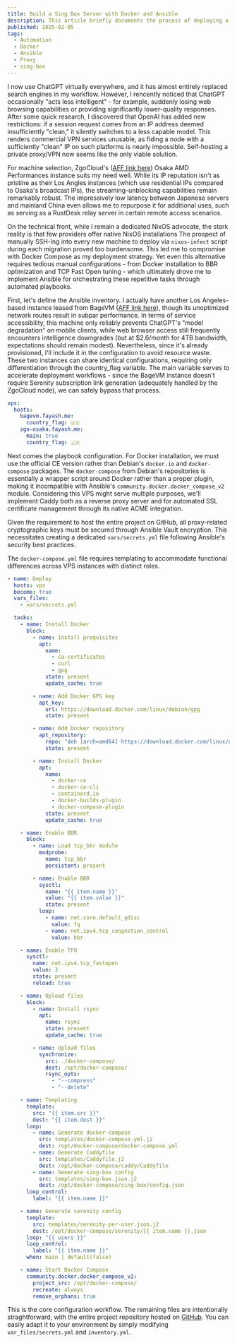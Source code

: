 ```yaml
---
title: Build a Sing Box Server with Docker and Ansible
description: This article briefly documents the process of deploying a sing-box server on a VPS using Ansible and Docker Compose, with automated subscription management implemented through Serenity.
published: 2025-02-05
tags:
  - Automation
  - Docker
  - Ansible
  - Proxy
  - sing-box
---
```


I now use ChatGPT virtually everywhere, and it has almost entirely replaced search engines in my workflow. However, I rencently noticed that ChatGPT occasionally "acts less intelligent" - for example, suddenly losing web browsing capabilities or providing significantly lower-quality responses. After some quick research, I discovered that OpenAI has added new restrictions: if a session request comes from an IP address deemed insufficiently "clean," it silently switches to a less capable model. This renders commercial VPN services unusable, as fiding a node with a sufficiently "clean" IP on such platforms is nearly impossible. Self-hosting a private proxy/VPN now seems like the only viable solution.

For machine selection, ZgoCloud's ([AFF link here](https://clients.zgovps.com/?affid=1008)) Osaka AMD Performances instance suits my need well. While its IP reputation isn't as pristine as their Los Angles instances (which use residential IPs compared to Osaka's broadcast IPs), the streaming-unblocking capabilities remain remarkably robust. The impressively low latency between Japanese servers and mainland China even allows me to repurpose it for additional uses, such as serving as a RustDesk relay server in certain remote access scenarios.

On the technical front, while I remain a dedicated NixOS advocate, the stark reality is that few providers offer native NixOS installations The prospect of manually SSH-ing into every new machine to deploy via `nixos-infect` script during each migration proved too burdensome. This led me to compromise with Docker Compose as my deployment strategy. Yet even this alternative requires tedious manual configurations - from Docker installation to BBR optimization and TCP Fast Open tuning - which ultimately drove me to implement Ansible for orchestrating these repetitive tasks through automated playbooks.

First, let's define the Ansible inventory. I actually have another Los Angeles-based instance leased from BageVM ([AFF link here](https://www.bagevm.com/aff.php?aff=369)), though its unoptimized network routes result in subpar performance. In terms of service accessibility, this machine only reliably prevents ChatGPT's "model degradation" on mobile clients, while web browser access still frequently encounters intelligence downgrades (but at $2.6/month for 4TB bandwidth, expectations should remain modest). Nevertheless, since it's already provisioned, I'll include it in the configuration to avoid resource waste. These two instances can share identical configurations, requiring only differentiation through the country_flag variable. The main variable serves to accelerate deployment workflows - since the BageVM instance doesn't require Serenity subscription link generation (adequately handled by the ZgoCloud node), we can safely bypass that process.

```yaml
vps:
  hosts:
    bagevm.fayash.me:
      country_flag: 🇺🇸
    zgo-osaka.fayash.me:
      main: true
      country_flag: 🇯🇵
```


Next comes the playbook configuration. For Docker installation, we must use the official CE version rather than Debian's `docker.io` and `docker-compose` packages. The `docker-compose` from Debian's repositories is essentially a wrapper script around Docker rather than a proper plugin, making it incompatible with Ansible's `community.docker.docker_compose_v2` module. Considering this VPS might serve multiple purposes, we'll implement Caddy both as a reverse proxy server and for automated SSL certificate management through its native ACME integration.

Given the requirement to host the entire project on GitHub, all proxy-related cryptographic keys must be secured through Ansible Vault encryption. This necessitates creating a dedicated `vars/secrets.yml` file following Ansible's security best practices.

The `docker-compose.yml` file requires templating to accommodate functional differences across VPS instances with distinct roles.

```yaml
- name: Deploy
  hosts: vps
  become: true
  vars_files:
    - vars/secrets.yml

  tasks:
    - name: Install Docker
      block: 
        - name: Install prequisites
          apt:
            name:
              - ca-certificates
              - curl
              - gpg
            state: present
            update_cache: true

        - name: Add Docker GPG key
          apt_key:
            url: https://download.docker.com/linux/debian/gpg
            state: present

        - name: Add Docker repository
          apt_repository:
            repo: "deb [arch=amd64] https://download.docker.com/linux/debian {{ ansible_distribution_release }} stable"
            state: present

        - name: Install Docker
          apt:
            name: 
              - docker-ce
              - docker-ce-cli
              - containerd.io
              - docker-buildx-plugin
              - docker-compose-plugin
            state: present
            update_cache: true

    - name: Enable BBR
      block:
        - name: Load tcp_bbr module
          modprobe:
            name: tcp_bbr
            persistent: present

        - name: Enable BBR
          sysctl:
            name: "{{ item.name }}"
            value: "{{ item.value }}"
            state: present
          loop:
            - name: net.core.default_qdisc
              value: fq
            - name: net.ipv4.tcp_congestion_control
              value: bbr

    - name: Enable TFO
      sysctl:
        name: net.ipv4.tcp_fastopen
        value: 3
        state: present
        reload: true

    - name: Upload files
      block:
        - name: Install rsync
          apt:
            name: rsync
            state: present
            update_cache: true

        - name: Upload files
          synchronize:
            src: ./docker-compose/
            dest: /opt/docker-compose/
            rsync_opts:
              - "--compress"
              - "--delete"

    - name: Templating
      template:
        src: "{{ item.src }}"
        dest: "{{ item.dest }}"
      loop:
        - name: Generate docker-compose
          src: templates/docker-compose.yml.j2
          dest: /opt/docker-compose/docker-compose.yml
        - name: Generate Caddyfile
          src: templates/Caddyfile.j2
          dest: /opt/docker-compose/caddy/Caddyfile
        - name: Generate sing-box config
          src: templates/sing-box.json.j2
          dest: /opt/docker-compose/sing-box/config.json
      loop_control:
        label: "{{ item.name }}"

    - name: Generate serenity config
      template:
        src: templates/serenity-per-user.json.j2
        dest: /opt/docker-compose/serenity/{{ item.name }}.json
      loop: "{{ users }}"
      loop_control:
        label: "{{ item.name }}"
      when: main | default(false)

    - name: Start Docker Compose
      community.docker.docker_compose_v2:
        project_src: /opt/docker-compose/
        recreate: always
        remove_orphans: true
```

This is the core configuration workflow. The remaining files are intentionally straghtforward, with the entire project repository hosted on [GitHub](https://github.com/yaoshiu/vps-ansible). You can easily adapt it to your environment by simply modifying `var_files/secrets.yml` and `inventory.yml`.
